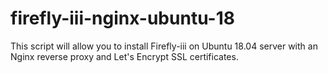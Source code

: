 # firefly-iii-nginx-ubuntu-18
This script will allow you to install Firefly-iii on Ubuntu 18.04 server with an Nginx reverse proxy and Let's Encrypt SSL certificates. 

